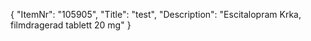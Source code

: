 {
  "ItemNr": "105905",
  "Title": "test",
  "Description": "Escitalopram Krka, filmdragerad tablett 20 mg"
}